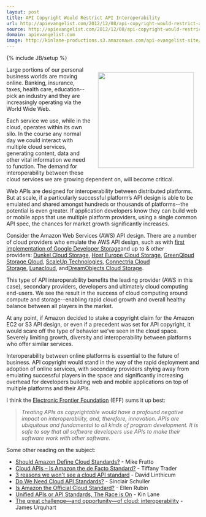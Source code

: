 ```yaml
---
layout: post
title: API Copyright Would Restrict API Interoperability
url: http://apievangelist.com/2012/12/08/api-copyright-would-restrict-api-interoperability/
source: http://apievangelist.com/2012/12/08/api-copyright-would-restrict-api-interoperability/
domain: apievangelist.com
image: http://kinlane-productions.s3.amazonaws.com/api-evangelist-site/blog/api-interoperability.jpg
---
```

{% include JB/setup %}<p><p><img style="padding: 15px;" src="https://s3.amazonaws.com/kinlane-productions/api-evangelist/api-interoperability.jpg" alt="" width="250" align="right" /></p>
<p>Large portions of our personal business worlds are moving online.  Banking, insurance, taxes, health care, education--pick an industry and they are increasingly operating via the World Wide Web.</p>
<p>Each service we use, while in the cloud, operates within its own silo.  In the course any normal day we could interact with multiple cloud services, generating content, data and other vital information we need to function.  The demand for interoperability between these cloud services we are growing dependent on, will become critical.</p>
<p>Web APIs are designed for interoperability between distributed platforms. But at scale, if a particularly successful platform&rsquo;s API design is able to be emulated and shared amongst hundreds or thousands of platforms--the potential is even greater. If application developers know they can build web or mobile apps that use multiple platform providers, using a single common API spec, the chances for market growth significantly increases.</p>
<p>Consider the Amazon Web Services (AWS) API design.  There are a number of cloud providers who emulate the AWS API design, such as <span>with&nbsp;</span><a href="http://www.kinlane.com/2010/09/01/google-storage-for-developers-interoperability/">first implementation of Google Developer Storage</a><span>and up to &amp; other providers:&nbsp;</span><a href="http://trac.cyberduck.ch/wiki/help/en/howto/dunkel">Dunkel Cloud Storage</a><span>,&nbsp;</span><a href="http://www.hosteurope.de/produkte/Cloud-Storage">​Host Europe Cloud Storage</a><span>,&nbsp;</span><a href="http://trac.cyberduck.ch/wiki/help/en/howto/greenqloud">GreenQloud Storage Qloud</a><span>,&nbsp;</span><a href="http://www.scaleupcloud.com/">ScaleUp Technologies</a><span>,&nbsp;</span><a href="https://www.mh.connectria.com/rp/order/cloud_storage_index">​Connectria Cloud Storage</a><span>,&nbsp;</span><a href="http://trac.cyberduck.ch/wiki/help/en/howto/lunacloud">Lunacloud</a><span>, and</span><a href="http://trac.cyberduck.ch/wiki/help/en/howto/dreamobjects">DreamObjects Cloud Storage</a>.</p>
<p>This type of API interoperability benefits the leading provider (AWS in this case), secondary providers, developers and ultimately cloud computing end-users.  We see the result in the success of cloud computing around compute and storage--enabling rapid cloud growth and overall healthy balance between all players in the market.</p>
<p>At any point, if Amazon decided to stake a copyright claim for the Amazon EC2 or S3 API design, or even if a precedent was set for API copyright, it would scare off the type of behavior we&rsquo;ve seen in the cloud space.  Severely limiting growth, diversity and interoperability between platforms who offer similar services.</p>
<p>Interoperability between online platforms is essential to the future of business.  API copyright would stand in the way of the rapid deployment and adoption of online services, with secondary providers shying away from emulating successful players in the space and significantly increasing overhead for developers building web and mobile applications on top of multiple platforms and their APIs.</p>
<p>I think the <a href="https://www.eff.org/deeplinks/2012/11/no-copyrights-apis-help-us-make-case">Electronic Frontier Foundation</a>&nbsp;(EFF) sums it up best:</p>
<blockquote><em>Treating APIs as copyrightable would have a profound negative impact on interoperability, and, therefore, innovation. APIs are ubiquitous and fundamental to all kinds of program development. It is safe to say that all software developers use APIs to make their software work with other software.</em></blockquote>
<p>Some other reading on the subject:</p>
<ul class="mainlist">
<li><a href="http://www.networkcomputing.com/cloud-computing/should-amazon-define-cloud-standards/232800457?pgno=1">Should Amazon Define Cloud Standards?</a> - Mike Fratto</li>
<li><a href="http://www.hpcinthecloud.com/hpccloud/2012-07-10/cloud_apis_%E2%80%93_is_amazon_the_de_facto_standard_.html">Cloud APIs &ndash; Is Amazon the de Facto Standard?</a> - Tiffany Trader</li>
<li><a href="http://www.infoworld.com/d/cloud-computing/3-reasons-we-wont-see-cloud-api-standard-196056">3 reasons we won't see a cloud API standard</a> - David Linthicum</li>
<li><a href="http://www.saasblogs.com/business/do-we-need-cloud-api-standards/">Do We Need Cloud API Standards?</a> - Sinclair Schuller</li>
<li><a href="http://www.cloudswitch.com/page/is-amazon-the-official-cloud-standard">Is Amazon the Official Cloud Standard?</a> - Ellen Rubin</li>
<li><a href="http://blog.programmableweb.com/2011/05/02/unified-apis-or-api-standards-the-race-is-on/">Unified APIs or API Standards, The Race is On</a> - Kin Lane</li>
<li><a href="http://gigaom.com/cloud/the-great-challenge-and-opportunity-of-cloud-interoperability/">The great challenge&mdash;and opportunity&mdash;of cloud: interoperability</a> - James Urquhart</li>
</ul></p>
